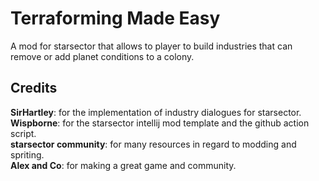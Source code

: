 # Terraforming Made Easy
A mod for starsector that allows to player to build industries that can remove or add planet conditions to a colony.

## Credits
<strong>SirHartley</strong>: for the implementation of industry dialogues for starsector.  
<strong>Wispborne</strong>: for the starsector intellij mod template and the github action script.  
<strong>starsector community</strong>: for many resources in regard to modding and spriting.  
<strong>Alex and Co</strong>: for making a great game and community.  